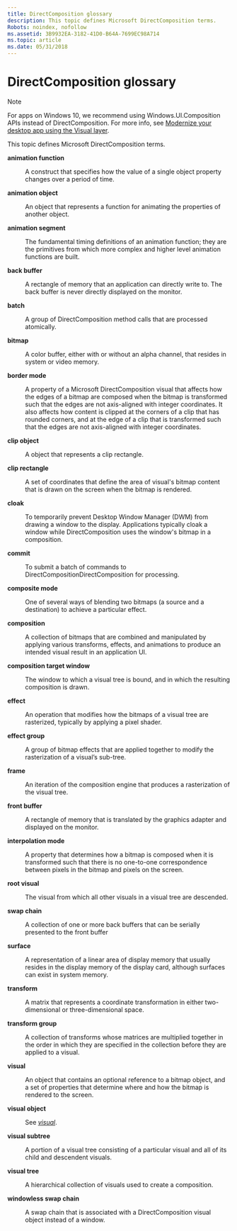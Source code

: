 ```yaml
---
title: DirectComposition glossary
description: This topic defines Microsoft DirectComposition terms.
Robots: noindex, nofollow
ms.assetid: 3B9932EA-3182-41D0-B64A-7699EC98A714
ms.topic: article
ms.date: 05/31/2018
---
```


# DirectComposition glossary

> [!NOTE]
> For apps on Windows 10, we recommend using Windows.UI.Composition APIs instead of DirectComposition. For more info, see [Modernize your desktop app using the Visual layer](/windows/uwp/composition/visual-layer-in-desktop-apps).

This topic defines Microsoft DirectComposition terms.

<dl> <dt>

<span id="directcomp_glossary_animation_function"></span><span id="DIRECTCOMP_GLOSSARY_ANIMATION_FUNCTION"></span>**animation function**
</dt> <dd>

A construct that specifies how the value of a single object property changes over a period of time.

</dd> <dt>

<span id="directcomp_glossary_animation_object"></span><span id="DIRECTCOMP_GLOSSARY_ANIMATION_OBJECT"></span>**animation object**
</dt> <dd>

An object that represents a function for animating the properties of another object.

</dd> <dt>

<span id="directcomp_glossary_animation_primitive"></span><span id="DIRECTCOMP_GLOSSARY_ANIMATION_PRIMITIVE"></span>**animation segment**
</dt> <dd>

The fundamental timing definitions of an animation function; they are the primitives from which more complex and higher level animation functions are built.

</dd> <dt>

<span id="directcomp_glossary_back_buffer"></span><span id="DIRECTCOMP_GLOSSARY_BACK_BUFFER"></span>**back buffer**
</dt> <dd>

A rectangle of memory that an application can directly write to. The back buffer is never directly displayed on the monitor.

</dd> <dt>

<span id="directcomp_glossary_batch"></span><span id="DIRECTCOMP_GLOSSARY_BATCH"></span>**batch**
</dt> <dd>

A group of DirectComposition method calls that are processed atomically.

</dd> <dt>

<span id="directcomp_glossary_bitmap"></span><span id="DIRECTCOMP_GLOSSARY_BITMAP"></span>**bitmap**
</dt> <dd>

A color buffer, either with or without an alpha channel, that resides in system or video memory.

</dd> <dt>

<span id="directcomp_glossary_border_mode"></span><span id="DIRECTCOMP_GLOSSARY_BORDER_MODE"></span>**border mode**
</dt> <dd>

A property of a Microsoft DirectComposition visual that affects how the edges of a bitmap are composed when the bitmap is transformed such that the edges are not axis-aligned with integer coordinates. It also affects how content is clipped at the corners of a clip that has rounded corners, and at the edge of a clip that is transformed such that the edges are not axis-aligned with integer coordinates.

</dd> <dt>

<span id="directcomp_glossary_clip_object"></span><span id="DIRECTCOMP_GLOSSARY_CLIP_OBJECT"></span>**clip object**
</dt> <dd>

A object that represents a clip rectangle.

</dd> <dt>

<span id="directcomp_glossary_clip_rectangle"></span><span id="DIRECTCOMP_GLOSSARY_CLIP_RECTANGLE"></span>**clip rectangle**
</dt> <dd>

A set of coordinates that define the area of visual's bitmap content that is drawn on the screen when the bitmap is rendered.

</dd> <dt>

<span id="directcomp_glossary_cloak"></span><span id="DIRECTCOMP_GLOSSARY_CLOAK"></span>**cloak**
</dt> <dd>

To temporarily prevent Desktop Window Manager (DWM) from drawing a window to the display. Applications typically cloak a window while DirectComposition uses the window's bitmap in a composition.

</dd> <dt>

<span id="directcomp_glossary_commit"></span><span id="DIRECTCOMP_GLOSSARY_COMMIT"></span>**commit**
</dt> <dd>

To submit a batch of commands to DirectCompositionDirectComposition for processing.

</dd> <dt>

<span id="directcomp_glossary_composite_mode"></span><span id="DIRECTCOMP_GLOSSARY_COMPOSITE_MODE"></span>**composite mode**
</dt> <dd>

One of several ways of blending two bitmaps (a source and a destination) to achieve a particular effect.

</dd> <dt>

<span id="directcomp_glossary_composition"></span><span id="DIRECTCOMP_GLOSSARY_COMPOSITION"></span>**composition**
</dt> <dd>

A collection of bitmaps that are combined and manipulated by applying various transforms, effects, and animations to produce an intended visual result in an application UI.

</dd> <dt>

<span id="directcomp_glossary_composition_target_window"></span><span id="DIRECTCOMP_GLOSSARY_COMPOSITION_TARGET_WINDOW"></span>**composition target window**
</dt> <dd>

The window to which a visual tree is bound, and in which the resulting composition is drawn.

</dd> <dt>

<span id="directcomp_glossary_effect"></span><span id="DIRECTCOMP_GLOSSARY_EFFECT"></span>**effect**
</dt> <dd>

An operation that modifies how the bitmaps of a visual tree are rasterized, typically by applying a pixel shader.

</dd> <dt>

<span id="directcomp_glossary_effect_group"></span><span id="DIRECTCOMP_GLOSSARY_EFFECT_GROUP"></span>**effect group**
</dt> <dd>

A group of bitmap effects that are applied together to modify the rasterization of a visual’s sub-tree.

</dd> <dt>

<span id="directcomp_glossary_frame"></span><span id="DIRECTCOMP_GLOSSARY_FRAME"></span>**frame**
</dt> <dd>

An iteration of the composition engine that produces a rasterization of the visual tree.

</dd> <dt>

<span id="directcomp_glossary_front_buffer"></span><span id="DIRECTCOMP_GLOSSARY_FRONT_BUFFER"></span>**front buffer**
</dt> <dd>

A rectangle of memory that is translated by the graphics adapter and displayed on the monitor.

</dd> <dt>

<span id="directcomp_glossary_interpolation_mode"></span><span id="DIRECTCOMP_GLOSSARY_INTERPOLATION_MODE"></span>**interpolation mode**
</dt> <dd>

A property that determines how a bitmap is composed when it is transformed such that there is no one-to-one correspondence between pixels in the bitmap and pixels on the screen.

</dd> <dt>

<span id="directcomp_glossary_root_visual"></span><span id="DIRECTCOMP_GLOSSARY_ROOT_VISUAL"></span>**root visual**
</dt> <dd>

The visual from which all other visuals in a visual tree are descended.

</dd> <dt>

<span id="directcomp_glossary_swap_chain"></span><span id="DIRECTCOMP_GLOSSARY_SWAP_CHAIN"></span>**swap chain**
</dt> <dd>

A collection of one or more back buffers that can be serially presented to the front buffer

</dd> <dt>

<span id="directcomp_glossary_surface"></span><span id="DIRECTCOMP_GLOSSARY_SURFACE"></span>**surface**
</dt> <dd>

A representation of a linear area of display memory that usually resides in the display memory of the display card, although surfaces can exist in system memory.

</dd> <dt>

<span id="directcomp_glossary_transform"></span><span id="DIRECTCOMP_GLOSSARY_TRANSFORM"></span>**transform**
</dt> <dd>

A matrix that represents a coordinate transformation in either two-dimensional or three-dimensional space.

</dd> <dt>

<span id="directcomp_glossary_transform_group"></span><span id="DIRECTCOMP_GLOSSARY_TRANSFORM_GROUP"></span>**transform group**
</dt> <dd>

A collection of transforms whose matrices are multiplied together in the order in which they are specified in the collection before they are applied to a visual.

</dd> <dt>

<span id="directcomp_glossary_visual"></span><span id="DIRECTCOMP_GLOSSARY_VISUAL"></span>**visual**
</dt> <dd>

An object that contains an optional reference to a bitmap object, and a set of properties that determine where and how the bitmap is rendered to the screen.

</dd> <dt>

<span id="directcomp_glossary_visual_object"></span><span id="DIRECTCOMP_GLOSSARY_VISUAL_OBJECT"></span>**visual object**
</dt> <dd>

See [*visual*](https://docs.microsoft.com/windows).

</dd> <dt>

<span id="directcomp_glossary_visual_subtree"></span><span id="DIRECTCOMP_GLOSSARY_VISUAL_SUBTREE"></span>**visual subtree**
</dt> <dd>

A portion of a visual tree consisting of a particular visual and all of its child and descendent visuals.

</dd> <dt>

<span id="directcomp_glossary_visual_tree"></span><span id="DIRECTCOMP_GLOSSARY_VISUAL_TREE"></span>**visual tree**
</dt> <dd>

A hierarchical collection of visuals used to create a composition.

</dd> <dt>

<span id="directcomp_glossary_windowless_swap_chain"></span><span id="DIRECTCOMP_GLOSSARY_WINDOWLESS_SWAP_CHAIN"></span>**windowless swap chain**
</dt> <dd>

A swap chain that is associated with a DirectComposition visual object instead of a window.

</dd> </dl>

 

 




